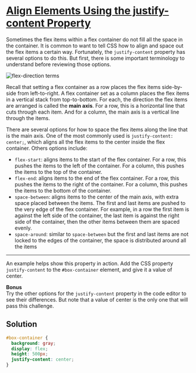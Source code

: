 # [Align Elements Using the justify-content Property](https://learn.freecodecamp.org/responsive-web-design/css-flexbox/align-elements-using-the-justify-content-property)

Sometimes the flex items within a flex container do not fill all the space in the container. It is common to want to tell CSS how to align and space out the flex items a certain way. Fortunately, the `justify-content` property has several options to do this. But first, there is some important terminology to understand before reviewing those options.

![flex-direction terms](https://www.w3.org/TR/css-flexbox-1/images/flex-direction-terms.svg "Here is a useful image showing a row to illustrate the concepts below.")

Recall that setting a flex container as a row places the flex items side-by-side from left-to-right. A flex container set as a column places the flex items in a vertical stack from top-to-bottom. For each, the direction the flex items are arranged is called the **main axis**. For a row, this is a horizontal line that cuts through each item. And for a column, the main axis is a vertical line through the items.

There are several options for how to space the flex items along the line that is the main axis. One of the most commonly used is `justify-content: center;`, which aligns all the flex items to the center inside the flex container. Others options include:

- `flex-start`: aligns items to the start of the flex container. For a row, this pushes the items to the left of the container. For a column, this pushes the items to the top of the container.
- `flex-end`: aligns items to the end of the flex container. For a row, this pushes the items to the right of the container. For a column, this pushes the items to the bottom of the container.
- `space-between`: aligns items to the center of the main axis, with extra space placed between the items. The first and last items are pushed to the very edge of the flex container. For example, in a row the first item is against the left side of the container, the last item is against the right side of the container, then the other items between them are spaced evenly.
- `space-around`: similar to `space-between` but the first and last items are not locked to the edges of the container, the space is distributed around all the items

---

An example helps show this property in action. Add the CSS property `justify-content` to the `#box-container` element, and give it a value of center.

**Bonus**  
Try the other options for the `justify-content` property in the code editor to see their differences. But note that a value of center is the only one that will pass this challenge.

## Solution

```css
#box-container {
  background: gray;
  display: flex;
  height: 500px;
  justify-content: center;
}
```
